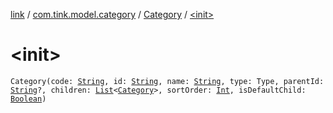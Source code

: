 [link](../../index.md) / [com.tink.model.category](../index.md) / [Category](index.md) / [&lt;init&gt;](./-init-.md)

# &lt;init&gt;

`Category(code: `[`String`](https://kotlinlang.org/api/latest/jvm/stdlib/kotlin/-string/index.html)`, id: `[`String`](https://kotlinlang.org/api/latest/jvm/stdlib/kotlin/-string/index.html)`, name: `[`String`](https://kotlinlang.org/api/latest/jvm/stdlib/kotlin/-string/index.html)`, type: Type, parentId: `[`String`](https://kotlinlang.org/api/latest/jvm/stdlib/kotlin/-string/index.html)`?, children: `[`List`](https://kotlinlang.org/api/latest/jvm/stdlib/kotlin.collections/-list/index.html)`<`[`Category`](index.md)`>, sortOrder: `[`Int`](https://kotlinlang.org/api/latest/jvm/stdlib/kotlin/-int/index.html)`, isDefaultChild: `[`Boolean`](https://kotlinlang.org/api/latest/jvm/stdlib/kotlin/-boolean/index.html)`)`